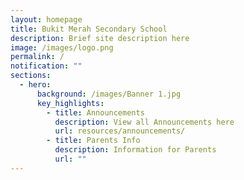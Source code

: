 ```yaml
---
layout: homepage
title: Bukit Merah Secondary School
description: Brief site description here
image: /images/logo.png
permalink: /
notification: ""
sections:
  - hero:
      background: /images/Banner 1.jpg
      key_highlights:
        - title: Announcements
          description: View all Announcements here
          url: resources/announcements/
        - title: Parents Info
          description: Information for Parents
          url: ""
---
```

